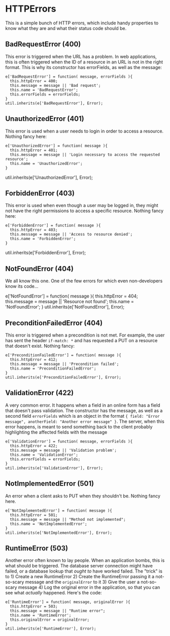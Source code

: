 HTTPErrors
==========

This is a simple bunch of HTTP errors, which include handy properties to know what they are and what their status code should be.

## BadRequestError (400)

This error is triggered when the URL has a problem. In web applications, this is often triggered when the ID of a resource in an URL is not in the right format. This is why its constructor has errorFields, as well as the message:

    e['BadRequestError'] = function( message, errorFields ){
      this.httpError = 400;
      this.message = message || 'Bad request';
      this.name = 'BadRequestError';
      this.errorFields = errorFields;
    }
    util.inherits(e['BadRequestError'], Error);

## UnauthorizedError (401)

This error is used when a user needs to login in order to access a resource. Nothing fancy here:

    e['UnauthorizedError'] = function( message ){
      this.httpError = 401;
      this.message = message || 'Login necessary to access the requested resource';
      this.name = 'UnauthorizedError';
    }
util.inherits(e['UnauthorizedError'], Error);

## ForbiddenError (403)

This error is used when even though a user may be logged in, they might not have the right permissions to access a specific resource. Nothing fancy here:

    e['ForbiddenError'] = function( message ){
      this.httpError = 403;
      this.message = message || 'Access to resource denied';
      this.name = 'ForbiddenError';
    }
util.inherits(e['ForbiddenError'], Error);

## NotFoundError (404)

We all know this one. One of the few errors for which even non-developers know its code...

e['NotFoundError'] = function( message ){
  this.httpError = 404;
  this.message = message || 'Resource not found';
  this.name = 'NotFoundError';
}
util.inherits(e['NotFoundError'], Error);
 

## PreconditionFailedError (404)

This error is triggered when a precondition is not met. For example, the user has sent the header `if-match: *` and has requested a PUT on a resource that doesn't exist. Nothing fancy:

    e['PreconditionFailedError'] = function( message ){
      this.httpError = 412;
      this.message = message || 'Precondition failed';
      this.name = 'PreconditionFailedError';
    }
    util.inherits(e['PreconditionFailedError'], Error);

## ValidationError (422)

A very common error. It happens when a field in an online form has a field that doesn't pass validation. The constructor has the message, as well as a second field `errorFields` which is an object in the format `{ field: "Error message", anotherField: "Another error message" }`. The server, when this error happens, is meant to send something back to the client probably highlighting the affected fields with the message

    e['ValidationError'] = function( message, errorFields ){
      this.httpError = 422;
      this.message = message || 'Validation problem';
      this.name = 'ValidationError';
      this.errorFields = errorFields;
    }
    util.inherits(e['ValidationError'], Error);

## NotImplementedError (501)

An error when a client asks to PUT when they shouldn't be. Nothing fancy here.

    e['NotImplementedError'] = function( message ){
      this.httpError = 501;
      this.message = message || "Method not implemented";
      this.name = 'NotImplementedError';
    }
    util.inherits(e['NotImplementedError'], Error);


## RuntimeError (503)

Another error often known to lay people. When an application bombs, this is what should be triggered. The database server connection might have failed, or a database lookup that _ought to_ have worked failed. The "trick" is to 1) Create a new RuntimeError 2) Create the RuntimeError passing it a not-so-scary message and the `originalError` to it 3) Give the user a not-so-scary message 4) Log the original error in the application, so that you can see what _actually_ happened. Here's the code:

    e['RuntimeError'] = function( message, originalError ){
      this.httpError = 503;
      this.message = message || "Runtime error";
      this.name = 'RuntimeError';
      this.originalError = originalError;
    }
    util.inherits(e['RuntimeError'], Error);


